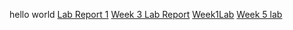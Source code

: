 hello world
[Lab Report 1](https://ndhanrajani.github.io/cse15l-lab-reports/lab-report-1-week-0.html)
[Week 3 Lab Report](https://ndhanrajani.github.io/cse15l-lab-reports/lab-report-1-week-3.html)
[Week1Lab](https://ndhanrajani.github.io/cse15l-lab-reports/lab-report-week-1.html)
[Week 5 lab](https://github.com/ndhanrajani/cse15l-lab-reports/lab-report-1-week-5.html)
